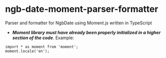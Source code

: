 # ngb-date-moment-parser-formatter
Parser and formatter for NgbDate using Moment.js written in TypeScript

- ***Moment library must have already been properly initialized in a higher section of the code***. Example:
```
import * as moment from 'moment';
moment.locale('en');
```

